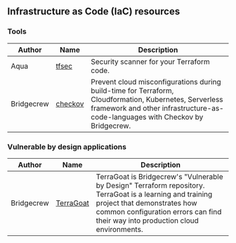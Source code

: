 ## Infrastructure as Code (IaC) resources

### Tools
| Author | Name | Description |
| ------ | ---- | ----------- |
| Aqua | [tfsec](https://github.com/aquasecurity/tfsec) | Security scanner for your Terraform code. |
| Bridgecrew | [checkov](https://github.com/bridgecrewio/checkov) | Prevent cloud misconfigurations during build-time for Terraform, Cloudformation, Kubernetes, Serverless framework and other infrastructure-as-code-languages with Checkov by Bridgecrew. |

### Vulnerable by design applications
| Author | Name | Description |
| ------ | ---- | ----------- |
| Bridgecrew | [TerraGoat](https://github.com/bridgecrewio/terragoat) | TerraGoat is Bridgecrew's "Vulnerable by Design" Terraform repository. TerraGoat is a learning and training project that demonstrates how common configuration errors can find their way into production cloud environments. |
